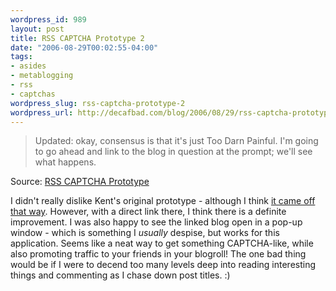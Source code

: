 ```yaml
--- 
wordpress_id: 989
layout: post
title: RSS CAPTCHA Prototype 2
date: "2006-08-29T00:02:55-04:00"
tags: 
- asides
- metablogging
- rss
- captchas
wordpress_slug: rss-captcha-prototype-2
wordpress_url: http://decafbad.com/blog/2006/08/29/rss-captcha-prototype-2
---
```

<blockquote cite="http://kentbrewster.com/rss-captcha-prototype">Updated: okay, consensus is that it's just Too Darn Painful. I'm going to go ahead and link to the blog in question at the prompt; we'll see what happens.</blockquote><div class="quotesource">Source: <a href="http://kentbrewster.com/rss-captcha-prototype">RSS CAPTCHA Prototype</a></div>

I didn't really dislike Kent's original prototype - although I think [it came off that way](http://decafbad.com/blog/2006/08/25/rss-captcha-prototype#comment-34842).  However, with a direct link there, I think there is a definite improvement.  I was also happy to see the linked blog open in a pop-up window - which is something I *usually* despise, but works for this application.  Seems like a neat way to get something CAPTCHA-like, while also promoting traffic to your friends in your blogroll!  The one bad thing would be if I were to decend too many levels deep into reading interesting things and commenting as I chase down post titles.  :)
